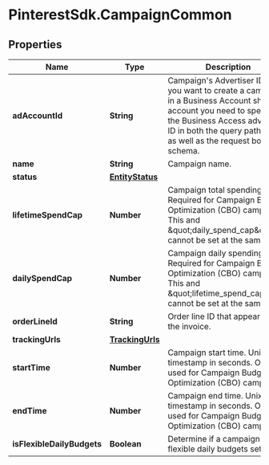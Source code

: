 # PinterestSdk.CampaignCommon

## Properties

Name | Type | Description | Notes
------------ | ------------- | ------------- | -------------
**adAccountId** | **String** | Campaign&#39;s Advertiser ID. If you want to create a campaign in a Business Account shared account you need to specify the Business Access advertiser ID in both the query path param as well as the request body schema. | [optional] 
**name** | **String** | Campaign name. | [optional] 
**status** | [**EntityStatus**](EntityStatus.md) |  | [optional] 
**lifetimeSpendCap** | **Number** | Campaign total spending cap. Required for Campaign Budget Optimization (CBO) campaigns. This and \&quot;daily_spend_cap\&quot; cannot be set at the same time. | [optional] 
**dailySpendCap** | **Number** | Campaign daily spending cap. Required for Campaign Budget Optimization (CBO) campaigns. This and \&quot;lifetime_spend_cap\&quot; cannot be set at the same time. | [optional] 
**orderLineId** | **String** | Order line ID that appears on the invoice. | [optional] 
**trackingUrls** | [**TrackingUrls**](TrackingUrls.md) |  | [optional] 
**startTime** | **Number** | Campaign start time. Unix timestamp in seconds. Only used for Campaign Budget Optimization (CBO) campaigns. | [optional] 
**endTime** | **Number** | Campaign end time. Unix timestamp in seconds. Only used for Campaign Budget Optimization (CBO) campaigns. | [optional] 
**isFlexibleDailyBudgets** | **Boolean** | Determine if a campaign has flexible daily budgets setup. | [optional] 


